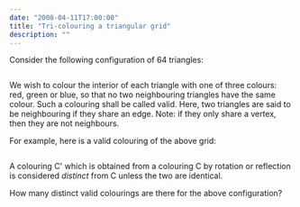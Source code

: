 ```yaml
---
date: "2008-04-11T17:00:00"
title: "Tri-colouring a triangular grid"
description: ""
---
```


<p>Consider the following configuration of 64 triangles:</p>
<div style="text-align:center;"><img alt="" class="dark_img" src="/images/p189_grid.gif"/></div>
<p>We wish to colour the interior of each triangle with one of three colours: red, green or blue, so that no two neighbouring triangles have the same colour. Such a colouring shall be called valid. Here, two triangles are said to be neighbouring if they share an edge.
Note: if they only share a vertex, then they are not neighbours.</p>
<p>For example, here is a valid colouring of the above grid:</p>
<div style="text-align:center;"><img alt="" class="dark_img" src="/images/p189_colours.gif"/></div>
<p>A colouring C' which is obtained from a colouring C by rotation or reflection is considered <i>distinct</i> from C unless the two are identical.</p>
<p>How many distinct valid colourings are there for the above configuration?</p>

